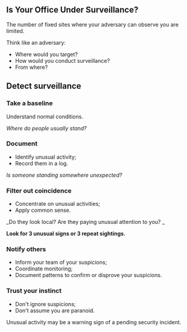 [Title]: # (Fixed locations)
[Order]: # (13)

## Is Your Office Under Surveillance?

The number of fixed sites where your adversary can observe you are limited. 

Think like an adversary:

*	Where would you target?
*	How would you conduct surveillance? 
*	From where?

## Detect surveillance

### Take a baseline 

Understand normal conditions. 

_Where do people usually stand?_

### Document 

*	Identify unusual activity;
*	Record them in a log.

_Is someone standing somewhere unexpected?_

### Filter out coincidence 

*	Concentrate on unusual activities;
*	Apply common sense.

_Do they look local? Are they paying unusual attention to you? _

**Look for 3 unusual signs or 3 repeat sightings.**

### Notify others

*	Inform your team of your suspicions;
*	Coordinate monitoring;
*	Document patterns to confirm or disprove your suspicions. 
 
### Trust your instinct 

*	Don't ignore suspicions;
*	Don't assume you are paranoid. 

Unusual activity may be a warning sign of a pending security incident. 